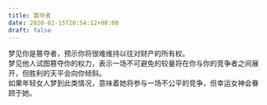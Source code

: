 ```yaml
---
title: 篡夺者
date: 2020-02-15T20:54:12+08:00
draft: false
---
```


梦见你是篡夺者，预示你将很难维持以往对财产的所有权。<br>
梦见他人试图篡夺你的权力，表示一场不可避免的较量将在你与你的竞争者之间展开，但胜利的天平会向你倾斜。<br>
如果年轻女人梦到此类情况，意味着她将参与一场不公平的竞争，但幸运女神会眷顾于她。<br>
